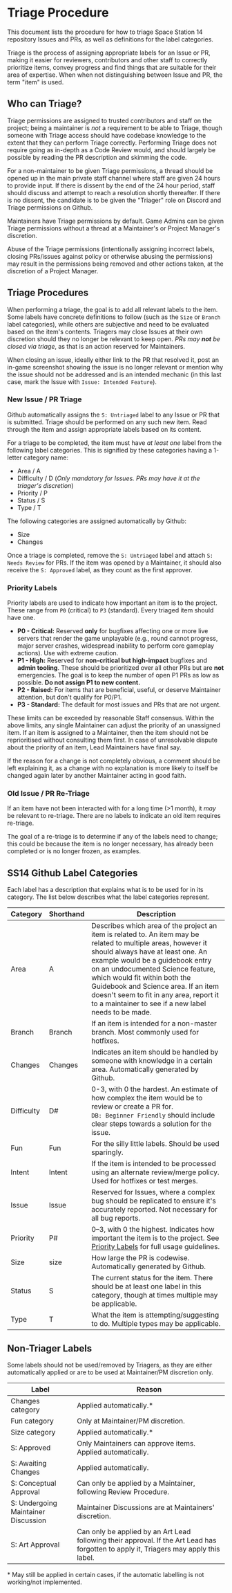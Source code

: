 # Triage Procedure
This document lists the procedure for how to triage Space Station 14 repository Issues and PRs, as well as definitions for the label categories.

Triage is the process of assigning appropriate labels for an Issue or PR, making it easier for reviewers, contributors and other staff to correctly prioritize items, convey progress and find things that are suitable for their area of expertise. When when not distinguishing between Issue and PR, the term "item" is used.

## Who can Triage?

Triage permissions are assigned to trusted contributors and staff on the project; being a maintainer is *not* a requirement to be able to Triage, though someone with Triage access should have codebase knowledge to the extent that they can perform Triage correctly. Performing Triage does not require going as in-depth as a Code Review would, and should largely be possible by reading the PR description and skimming the code. 

For a non-maintainer to be given Triage permissions, a thread should be opened up in the main private staff channel where staff are given 24 hours to provide input. If there is dissent by the end of the 24 hour period, staff should discuss and attempt to reach a resolution shortly thereafter. If there is no dissent, the candidate is to be given the "Triager" role on Discord and Triage permissions on Github.

Maintainers have Triage permissions by default. Game Admins can be given Triage permissions without a thread at a Maintainer's or Project Manager's discretion. 

Abuse of the Triage permissions (intentionally assigning incorrect labels, closing PRs/issues against policy or otherwise abusing the permissions) may result in the permissions being removed and other actions taken, at the discretion of a Project Manager.

## Triage Procedures

When performing a triage, the goal is to add all relevant labels to the item. Some labels have concrete definitions to follow (such as the `Size` or `Branch` label categories), while others are subjective and need to be evaluated based on the item's contents. Triagers may close Issues at their own discretion should they no longer be relevant to keep open. *PRs may* ***not*** *be closed via triage*, as that is an action reserved for Maintainers. 

When closing an issue, ideally either link to the PR that resolved it, post an in-game screenshot showing the issue is no longer relevant or mention why the issue should not be addressed and is an intended mechanic (in this last case, mark the Issue with `Issue: Intended Feature`).

### New Issue / PR Triage

Github automatically assigns the `S: Untriaged` label to any Issue or PR that is submitted. Triage should be performed on any such new item. Read through the item and assign appropriate labels based on its content.

For a triage to be completed, the item must have *at least one* label from the following label categories. This is signified by these categories having a 1-letter category name:
  - Area / A
  - Difficulty / D    (_Only mandatory for Issues. PRs may have it at the triager's discretion_)
  - Priority / P
  - Status / S
  - Type / T

The following categories are assigned automatically by Github:
  - Size
  - Changes

Once a triage is completed, remove the `S: Untriaged` label and attach `S: Needs Review` for PRs. If the item was opened by a Maintainer, it should also receive the `S: Approved` label, as they count as the first approver.

### Priority Labels

Priority labels are used to indicate how important an item is to the project. These range from `P0` (critical) to `P3` (standard). Every triaged item should have one.

- **P0 - Critical:** Reserved **only** for bugfixes affecting one or more live servers that render the game unplayable (e.g., round cannot progress, major server crashes, widespread inability to perform core gameplay actions). Use with extreme caution.
- **P1 - High:** Reserved for **non-critical but high-impact** bugfixes and **admin tooling**. These should be prioritized over all other PRs but are **not** emergencies. The goal is to keep the number of open P1 PRs as low as possible. **Do not assign P1 to new content.**
- **P2 - Raised:** For items that are beneficial, useful, or deserve Maintainer attention, but don't qualify for P0/P1.
- **P3 - Standard:** The default for most issues and PRs that are not urgent.

These limits can be exceeded by reasonable Staff consensus.
Within the above limits, any single Maintainer can adjust the priority of an unassigned item. 
If an item is assigned to a Maintainer, then the item should not be reprioritised without consulting them first.
In case of unresolvable dispute about the priority of an item, Lead Maintainers have final say.

If the reason for a change is not completely obvious, a comment should be left explaining it, as a change with no explanation is more likely to itself be changed again later by another Maintainer acting in good faith.

### Old Issue / PR Re-Triage

If an item have not been interacted with for a long time (>1 month), it *may* be relevant to re-triage. There are no labels to indicate an old item requires re-triage.

The goal of a re-triage is to determine if any of the labels need to change; this could be because the item is no longer necessary, has already been completed or is no longer frozen, as examples. 

## SS14 Github Label Categories

Each label has a description that explains what is to be used for in its category. The list below describes what the label categories represent.

| Category | Shorthand | Description |
|---|---|---|
| Area | A | Describes which area of the project an item is related to. An item may be related to multiple areas, however it should always have at least one. An example would be a guidebook entry on an undocumented Science feature, which would fit within both the Guidebook and Science area. If an item doesn't seem to fit in any area, report it to a maintainer to see if a new label needs to be made. |
| Branch | Branch | If an item is intended for a non-master branch. Most commonly used for hotfixes. |
| Changes | Changes | Indicates an item should be handled by someone with knowledge in a certain area. Automatically generated by Github. |
| Difficulty | D# | 0-3, with 0 the hardest. An estimate of how complex the item would be to review or create a PR for. <br>`DB: Beginner Friendly` should include clear steps towards a solution for the issue. |
| Fun | Fun | For the silly little labels. Should be used sparingly. |
| Intent | Intent | If the item is intended to be processed using an alternate review/merge policy. Used for hotfixes or test merges.
| Issue | Issue | Reserved for Issues, where a complex bug should be replicated to ensure it's accurately reported. Not necessary for all bug reports. |
| Priority | P# | 0–3, with 0 the highest. Indicates how important the item is to the project. See [Priority Labels](#priority-labels) for full usage guidelines. |
| Size | size | How large the PR is codewise. Automatically generated by Github. |
| Status | S | The current status for the item. There should be at least one label in this category, though at times multiple may be applicable. |
| Type | T | What the item is attempting/suggesting to do. Multiple types may be applicable. |

## Non-Triager Labels

Some labels should not be used/removed by Triagers, as they are either automatically applied or are to be used at Maintainer/PM discretion only.

| Label | Reason |
|---|---|
| Changes category | Applied automatically.* |
| Fun category | Only at Maintainer/PM discretion. |
| Size category | Applied automatically.* |
| S: Approved | Only Maintainers can approve items. Applied automatically. |
| S: Awaiting Changes | Applied automatically. |
| S: Conceptual Approval | Can only be applied by a Maintainer, following Review Procedure. |
| S: Undergoing Maintainer Discussion | Maintainer Discussions are at Maintainers' discretion. |
| S: Art Approval | Can only be applied by an Art Lead following their approval. If the Art Lead has forgotten to apply it, Triagers may apply this label. |

\* May still be applied in certain cases, if the automatic labelling is not working/not implemented.
